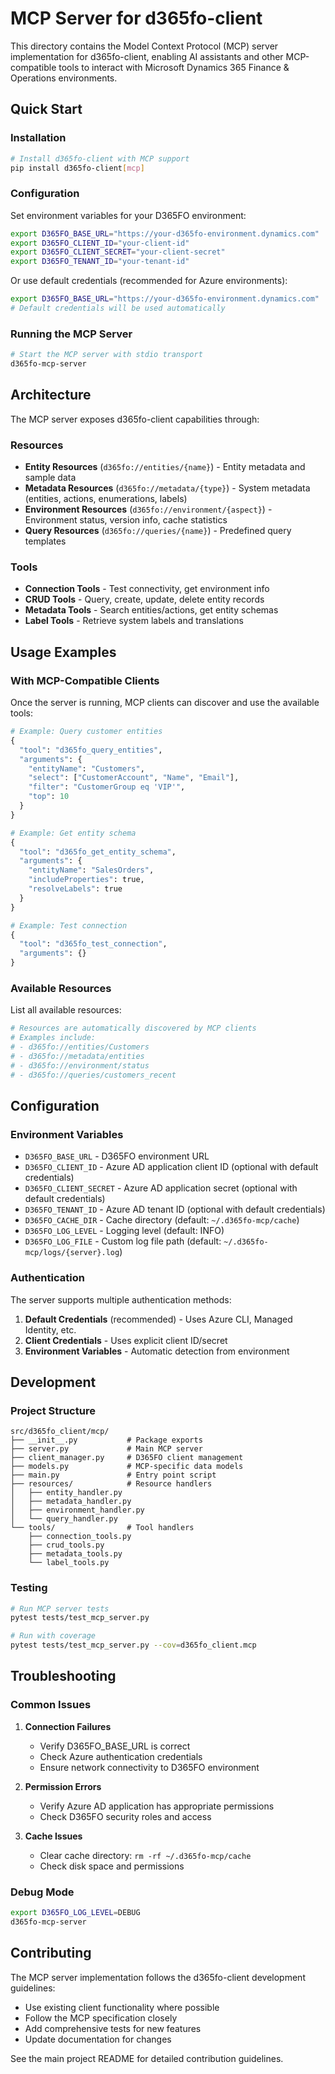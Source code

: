 # MCP Server for d365fo-client

This directory contains the Model Context Protocol (MCP) server implementation for d365fo-client, enabling AI assistants and other MCP-compatible tools to interact with Microsoft Dynamics 365 Finance & Operations environments.

## Quick Start

### Installation
```bash
# Install d365fo-client with MCP support
pip install d365fo-client[mcp]
```

### Configuration
Set environment variables for your D365FO environment:
```bash
export D365FO_BASE_URL="https://your-d365fo-environment.dynamics.com"
export D365FO_CLIENT_ID="your-client-id"
export D365FO_CLIENT_SECRET="your-client-secret"  
export D365FO_TENANT_ID="your-tenant-id"
```

Or use default credentials (recommended for Azure environments):
```bash
export D365FO_BASE_URL="https://your-d365fo-environment.dynamics.com"
# Default credentials will be used automatically
```

### Running the MCP Server
```bash
# Start the MCP server with stdio transport
d365fo-mcp-server
```

## Architecture

The MCP server exposes d365fo-client capabilities through:

### Resources
- **Entity Resources** (`d365fo://entities/{name}`) - Entity metadata and sample data
- **Metadata Resources** (`d365fo://metadata/{type}`) - System metadata (entities, actions, enumerations, labels)  
- **Environment Resources** (`d365fo://environment/{aspect}`) - Environment status, version info, cache statistics
- **Query Resources** (`d365fo://queries/{name}`) - Predefined query templates

### Tools
- **Connection Tools** - Test connectivity, get environment info
- **CRUD Tools** - Query, create, update, delete entity records
- **Metadata Tools** - Search entities/actions, get entity schemas  
- **Label Tools** - Retrieve system labels and translations

## Usage Examples

### With MCP-Compatible Clients

Once the server is running, MCP clients can discover and use the available tools:

```python
# Example: Query customer entities
{
  "tool": "d365fo_query_entities",
  "arguments": {
    "entityName": "Customers",
    "select": ["CustomerAccount", "Name", "Email"],
    "filter": "CustomerGroup eq 'VIP'",
    "top": 10
  }
}

# Example: Get entity schema
{
  "tool": "d365fo_get_entity_schema", 
  "arguments": {
    "entityName": "SalesOrders",
    "includeProperties": true,
    "resolveLabels": true
  }
}

# Example: Test connection
{
  "tool": "d365fo_test_connection",
  "arguments": {}
}
```

### Available Resources

List all available resources:
```bash
# Resources are automatically discovered by MCP clients
# Examples include:
# - d365fo://entities/Customers
# - d365fo://metadata/entities  
# - d365fo://environment/status
# - d365fo://queries/customers_recent
```

## Configuration

### Environment Variables
- `D365FO_BASE_URL` - D365FO environment URL
- `D365FO_CLIENT_ID` - Azure AD application client ID (optional with default credentials)
- `D365FO_CLIENT_SECRET` - Azure AD application secret (optional with default credentials)
- `D365FO_TENANT_ID` - Azure AD tenant ID (optional with default credentials)
- `D365FO_CACHE_DIR` - Cache directory (default: `~/.d365fo-mcp/cache`)
- `D365FO_LOG_LEVEL` - Logging level (default: INFO)
- `D365FO_LOG_FILE` - Custom log file path (default: `~/.d365fo-mcp/logs/{server}.log`)

### Authentication
The server supports multiple authentication methods:
1. **Default Credentials** (recommended) - Uses Azure CLI, Managed Identity, etc.
2. **Client Credentials** - Uses explicit client ID/secret
3. **Environment Variables** - Automatic detection from environment

## Development

### Project Structure
```
src/d365fo_client/mcp/
├── __init__.py           # Package exports
├── server.py             # Main MCP server  
├── client_manager.py     # D365FO client management
├── models.py             # MCP-specific data models
├── main.py               # Entry point script
├── resources/            # Resource handlers
│   ├── entity_handler.py
│   ├── metadata_handler.py
│   ├── environment_handler.py
│   └── query_handler.py
└── tools/                # Tool handlers
    ├── connection_tools.py
    ├── crud_tools.py
    ├── metadata_tools.py
    └── label_tools.py
```

### Testing
```bash
# Run MCP server tests
pytest tests/test_mcp_server.py

# Run with coverage
pytest tests/test_mcp_server.py --cov=d365fo_client.mcp
```

## Troubleshooting

### Common Issues

1. **Connection Failures**
   - Verify D365FO_BASE_URL is correct
   - Check Azure authentication credentials
   - Ensure network connectivity to D365FO environment

2. **Permission Errors**
   - Verify Azure AD application has appropriate permissions
   - Check D365FO security roles and access

3. **Cache Issues**
   - Clear cache directory: `rm -rf ~/.d365fo-mcp/cache`
   - Check disk space and permissions

### Debug Mode
```bash
export D365FO_LOG_LEVEL=DEBUG
d365fo-mcp-server
```

## Contributing

The MCP server implementation follows the d365fo-client development guidelines:
- Use existing client functionality where possible
- Follow the MCP specification closely
- Add comprehensive tests for new features
- Update documentation for changes

See the main project README for detailed contribution guidelines.